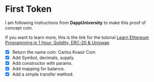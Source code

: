 # First Token

I am following instructions from **DappUniversity** to make this proof of concept coin.

If you want to learn more, this is the link for the tutorial
[Learn Ethereum Programming in 1 Hour: Solidity, ERC-20 & Uniswap](https://www.youtube.com/watch?v=XyoFT4QkoL4&ab_channel=DappUniversity)

- [x] Return the name coin: Carlos Kvasir Coin
- [x] Add Symbol, decimals, supply.
- [x] Add constructor with params.
- [x] Add mapping for balance.
- [x] Add a simple transfer method.
